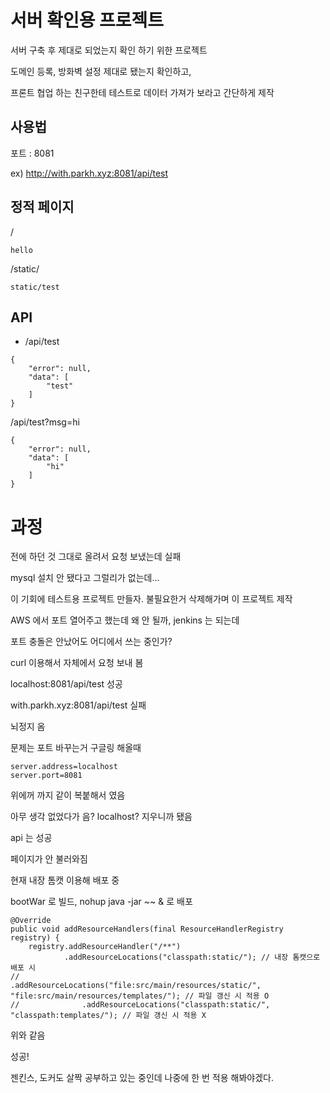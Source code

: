 # 서버 확인용 프로젝트

서버 구축 후 제대로 되었는지 확인 하기 위한 프로젝트

도메인 등록, 방화벽 설정 제대로 됐는지 확인하고,

프론트 협업 하는 친구한테 테스트로 데이터 가져가 보라고 간단하게 제작

## 사용법

포트 : 8081

ex) http://with.parkh.xyz:8081/api/test

## 정적 페이지

/

```
hello
```

/static/

```
static/test
```

## API

* /api/test

```
{
    "error": null,
    "data": [
        "test"
    ]
}
```

/api/test?msg=hi

```
{
    "error": null,
    "data": [
        "hi"
    ]
}
```

# 과정

전에 하던 것 그대로 올려서 요청 보냈는데 실패

mysql 설치 안 됐다고 그럴리가 없는데...

이 기회에 테스트용 프로젝트 만들자. 불필요한거 삭제해가며 이 프로젝트 제작

AWS 에서 포트 열어주고 했는데 왜 안 될까, jenkins 는 되는데

포트 충돌은 안났어도 어디에서 쓰는 중인가?

curl 이용해서 자체에서 요청 보내 봄

localhost:8081/api/test 성공

with.parkh.xyz:8081/api/test 실패

뇌정지 옴

문제는 포트 바꾸는거 구글링 해올때

```
server.address=localhost
server.port=8081
```

위에꺼 까지 같이 복붙해서 였음

아무 생각 없었다가 음? localhost? 지우니까 됐음

api 는 성공

페이지가 안 불러와짐

현재 내장 톰캣 이용해 배포 중

bootWar 로 빌드, nohup java -jar ~~ & 로 배포

```
@Override
public void addResourceHandlers(final ResourceHandlerRegistry registry) {
    registry.addResourceHandler("/**")
            .addResourceLocations("classpath:static/"); // 내장 톰캣으로 배포 시
//              .addResourceLocations("file:src/main/resources/static/", "file:src/main/resources/templates/"); // 파일 갱신 시 적용 O
//              .addResourceLocations("classpath:static/", "classpath:templates/"); // 파일 갱신 시 적용 X
```

위와 같음

성공!

젠킨스, 도커도 살짝 공부하고 있는 중인데 나중에 한 번 적용 해봐야겠다.
